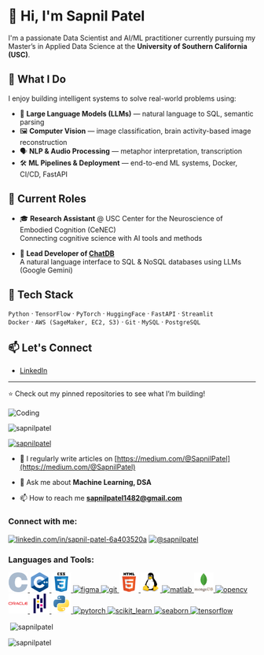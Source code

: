 # 👋 Hi, I'm Sapnil Patel

I'm a passionate Data Scientist and AI/ML practitioner currently pursuing my Master’s in Applied Data Science at the **University of Southern California (USC)**.

## 🚀 What I Do

I enjoy building intelligent systems to solve real-world problems using:

- 🧠 **Large Language Models (LLMs)** — natural language to SQL, semantic parsing
- 🖼️ **Computer Vision** — image classification, brain activity-based image reconstruction
- 🗣️ **NLP & Audio Processing** — metaphor interpretation, transcription
- 🛠️ **ML Pipelines & Deployment** — end-to-end ML systems, Docker, CI/CD, FastAPI

## 🔬 Current Roles

- 🎓 **Research Assistant** @ USC Center for the Neuroscience of Embodied Cognition (CeNEC)  
  Connecting cognitive science with AI tools and methods

- 💬 **Lead Developer of [ChatDB](https://github.com/SapnilPatel/ChatDB)**  
  A natural language interface to SQL & NoSQL databases using LLMs (Google Gemini)

## 🧰 Tech Stack

`Python` · `TensorFlow` · `PyTorch` · `HuggingFace` · `FastAPI` · `Streamlit`  
`Docker` · `AWS (SageMaker, EC2, S3)` · `Git` · `MySQL` · `PostgreSQL`

## 📫 Let's Connect

- [LinkedIn](https://www.linkedin.com/in/sapnilpatel/)

---

⭐ Check out my pinned repositories to see what I’m building!


<img align="center" alt="Coding" width="400" src="https://cdn.dribbble.com/users/1162077/screenshots/3848914/programmer.gif">

<p align="left"> <img src="https://komarev.com/ghpvc/?username=sapnilpatel&label=Profile%20views&color=0e75b6&style=flat" alt="sapnilpatel" /> </p>

<p align="left"> <a href="https://github.com/ryo-ma/github-profile-trophy"><img src="https://github-profile-trophy.vercel.app/?username=sapnilpatel" alt="sapnilpatel" /></a> </p>

- 📝 I regularly write articles on [https://medium.com/@SapnilPatel](https://medium.com/@SapnilPatel)

- 💬 Ask me about **Machine Learning, DSA**

- 📫 How to reach me **sapnilpatel1482@gmail.com**

<h3 align="left">Connect with me:</h3>
<p align="left">
<a href="https://linkedin.com/in/linkedin.com/in/sapnil-patel-6a403520a" target="blank"><img align="center" src="https://raw.githubusercontent.com/rahuldkjain/github-profile-readme-generator/master/src/images/icons/Social/linked-in-alt.svg" alt="linkedin.com/in/sapnil-patel-6a403520a" height="30" width="40" /></a>
<a href="https://medium.com/@sapnilpatel" target="blank"><img align="center" src="https://raw.githubusercontent.com/rahuldkjain/github-profile-readme-generator/master/src/images/icons/Social/medium.svg" alt="@sapnilpatel" height="30" width="40" /></a>
</p>

<h3 align="left">Languages and Tools:</h3>
<p align="left"> <a href="https://www.cprogramming.com/" target="_blank" rel="noreferrer"> <img src="https://raw.githubusercontent.com/devicons/devicon/master/icons/c/c-original.svg" alt="c" width="40" height="40"/> </a> <a href="https://www.w3schools.com/cpp/" target="_blank" rel="noreferrer"> <img src="https://raw.githubusercontent.com/devicons/devicon/master/icons/cplusplus/cplusplus-original.svg" alt="cplusplus" width="40" height="40"/> </a> <a href="https://www.w3schools.com/css/" target="_blank" rel="noreferrer"> <img src="https://raw.githubusercontent.com/devicons/devicon/master/icons/css3/css3-original-wordmark.svg" alt="css3" width="40" height="40"/> </a> <a href="https://www.figma.com/" target="_blank" rel="noreferrer"> <img src="https://www.vectorlogo.zone/logos/figma/figma-icon.svg" alt="figma" width="40" height="40"/> </a> <a href="https://git-scm.com/" target="_blank" rel="noreferrer"> <img src="https://www.vectorlogo.zone/logos/git-scm/git-scm-icon.svg" alt="git" width="40" height="40"/> </a> <a href="https://www.w3.org/html/" target="_blank" rel="noreferrer"> <img src="https://raw.githubusercontent.com/devicons/devicon/master/icons/html5/html5-original-wordmark.svg" alt="html5" width="40" height="40"/> </a> <a href="https://www.linux.org/" target="_blank" rel="noreferrer"> <img src="https://raw.githubusercontent.com/devicons/devicon/master/icons/linux/linux-original.svg" alt="linux" width="40" height="40"/> </a> <a href="https://www.mathworks.com/" target="_blank" rel="noreferrer"> <img src="https://upload.wikimedia.org/wikipedia/commons/2/21/Matlab_Logo.png" alt="matlab" width="40" height="40"/> </a> <a href="https://www.mongodb.com/" target="_blank" rel="noreferrer"> <img src="https://raw.githubusercontent.com/devicons/devicon/master/icons/mongodb/mongodb-original-wordmark.svg" alt="mongodb" width="40" height="40"/> </a> <a href="https://opencv.org/" target="_blank" rel="noreferrer"> <img src="https://www.vectorlogo.zone/logos/opencv/opencv-icon.svg" alt="opencv" width="40" height="40"/> </a> <a href="https://www.oracle.com/" target="_blank" rel="noreferrer"> <img src="https://raw.githubusercontent.com/devicons/devicon/master/icons/oracle/oracle-original.svg" alt="oracle" width="40" height="40"/> </a> <a href="https://pandas.pydata.org/" target="_blank" rel="noreferrer"> <img src="https://raw.githubusercontent.com/devicons/devicon/2ae2a900d2f041da66e950e4d48052658d850630/icons/pandas/pandas-original.svg" alt="pandas" width="40" height="40"/> </a> <a href="https://www.python.org" target="_blank" rel="noreferrer"> <img src="https://raw.githubusercontent.com/devicons/devicon/master/icons/python/python-original.svg" alt="python" width="40" height="40"/> </a> <a href="https://pytorch.org/" target="_blank" rel="noreferrer"> <img src="https://www.vectorlogo.zone/logos/pytorch/pytorch-icon.svg" alt="pytorch" width="40" height="40"/> </a> <a href="https://scikit-learn.org/" target="_blank" rel="noreferrer"> <img src="https://upload.wikimedia.org/wikipedia/commons/0/05/Scikit_learn_logo_small.svg" alt="scikit_learn" width="40" height="40"/> </a> <a href="https://seaborn.pydata.org/" target="_blank" rel="noreferrer"> <img src="https://seaborn.pydata.org/_images/logo-mark-lightbg.svg" alt="seaborn" width="40" height="40"/> </a> <a href="https://www.tensorflow.org" target="_blank" rel="noreferrer"> <img src="https://www.vectorlogo.zone/logos/tensorflow/tensorflow-icon.svg" alt="tensorflow" width="40" height="40"/> </a> </p>

<p>&nbsp;<img align="center" src="https://github-readme-stats.vercel.app/api?username=sapnilpatel&show_icons=true&locale=en" alt="sapnilpatel" /></p>

<p><img align="center" src="https://github-readme-streak-stats.herokuapp.com/?user=sapnilpatel&" alt="sapnilpatel" /></p>
